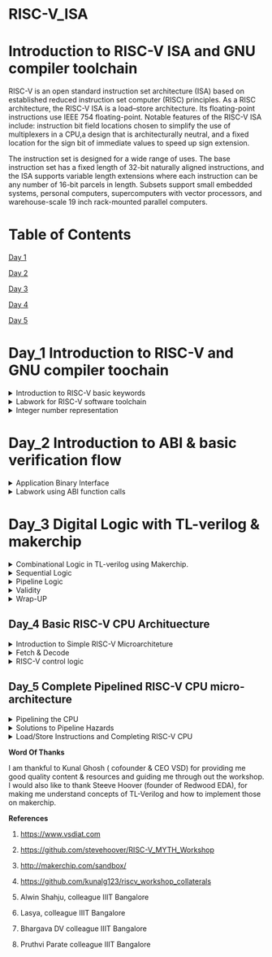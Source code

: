 
# RISC-V_ISA

# Introduction to RISC-V ISA and GNU compiler toolchain
RISC-V is an open standard instruction set architecture (ISA) based on established reduced instruction set computer (RISC) principles. As a RISC architecture, the RISC-V ISA is a load–store architecture. Its floating-point instructions use IEEE 754 floating-point. Notable features of the RISC-V ISA include: instruction bit field locations chosen to simplify the use of multiplexers in a CPU,a design that is architecturally neutral, and a fixed location for the sign bit of immediate values to speed up sign extension.

The instruction set is designed for a wide range of uses. The base instruction set has a fixed length of 32-bit naturally aligned instructions, and the ISA supports variable length extensions where each instruction can be any number of 16-bit parcels in length. Subsets support small embedded systems, personal computers, supercomputers with vector processors, and warehouse-scale 19 inch rack-mounted parallel computers.

# Table of Contents

[Day 1](#day-1)

[Day 2](#day-2)

[Day 3](#day-3)

[Day 4](#day-4)

[Day 5](#day-5)

# Day_1 Introduction to RISC-V and GNU compiler toochain

<details>
 <summary> Introduction to RISC-V basic keywords
 </summary>

**Introduction to RISC-V basic keywords**

Why does a computer needs a RISC or CISC ISA?

Any computer program or software inorder to work on a computer hardware needs to communicate to the layout(chip present on system). Accomplishment of which requires a process to be followed. First the high level language program is converted to assembly level program(which follows a particular architecture RISC-V in this case). After which it's converted to machine level program for computer to understand.For communication between architeture to layout there is need for a interface, called HDL(Hardware Description Language).

Below image show the whole process of program or application execution.

![comb](https://github.com/DSatle/RISC-V_ISA/assets/140998466/501ac5d8-3d92-4ca2-af46-53b0c51e315d)

 
**Applications to Hardware**

Inorder to run any application on the computer system. Below process needs to be followed.

![Architure](https://github.com/DSatle/RISC-V_ISA/assets/140998466/4660910a-3379-476a-9983-20c82239c277)

Operating system, compiler, assembler all three combined are termed as system software.

The assembly language program is dependent on the processor and its architecture. Every architeture has its own assembly language program.
Converting assembly language program to machine level program is done using a specific process, which is elaborated in the flowchart below.

![Assembly to Physical implementation](https://github.com/DSatle/RISC-V_ISA/assets/140998466/a7955a90-e355-4abd-8fff-ce3472bdb43e)


 **Detailed description of detailed of Course content**
 
The course deals with a elaborative study of the instruction types present in the RISC-V architeture. Here I have mentioned types of instruction sets present in the RISC-V architecture

1. Pseduo Instuctions- Examples of pseduo instructions are **mv,li,ret**.

2. Base Integer Instructions - The nomenclature for these instructions is **RV64I** here RV stands for RISC-V, 64 stands for 64 bit integer. Few examples of base integer instructions are **lui,addi,jalr,auipc,ld**.

3. Multiply extension- If there is multiply or divide operation needs to be performed on the numbers these instructions are used. Nomencalture for these instructions is RV64M, and if its multiplication or division on base integer than its nomencleture would be RV64Im

4. Single & double precision floating point extension- If add/sub/divide/multiply is performed on the floating point number this instruction set is used. RV64F & RV64D. Few examples are **flw,fadd.s,fcvt.s.s,fmv.x.d,fsd,fmul.s,fdiv.s,fmv.x.d**. A CPU which performs all above operations is termed as RV64IMFD.

5. Application Binary interface- This is made so that application programmers can access resources of processor like register. Few examples are **a0,SP,s0.**

6. Memory allocation & stack pointer- Transfer of data from memory to registers, stack pointer. Example **ra,24(sp),s0, 16(sp),Sp,32**.

</details>
<details>
 <summary> Labwork for RISC-V software toolchain
 </summary>

**Labwork for RISC-V software toolchain**

C Program to compute sum from 1 to N.

Here I wrote a C program to calculate the sum of n numbers. Input is taken from user. C code for is as follows

 ```
#include <stdio.h>
int main()
{
    int n,sum=0;
    printf("Enter n: ");
    scanf("%d",&n);
    for(int i=1;i<=n;i++)
    sum =sum+i;
printf("sum of %d numbers is %d\n",n,sum);
return 1;
}
  ```
To get the output of the above program i wrote following commands 

```
  gcc file_name.c
  ./a.out
```
The following I got in when program is run on the system. The image shows the sum first 100 natural numbers 

![7](https://github.com/DSatle/RISC-V_ISA/assets/140998466/a13a608c-fdec-4e76-9011-08a5d0180b80)


**RISC-V GCC compile And Dissemble**
Here I observed the difference in RISC-V instructions first I used the command 
```
/home/divyam/riscv_toolchain/riscv64-unknown-elf-gcc-8.3.0-2019.08.0-x86_64-linux-ubuntu14/bin/risv64-unknown-elf-gcc-O1 -mabi=lp64 -march=rv64i -o sum1ton.o sum1ton.c
```
The following assembly level codes list was way too long to filtered the main portion in which we are interested is seen by the following command

```
riscv64-unknown-elf-objdump -d sum1ton.o | less
```
The following instructions were obtained 

![-01 fast less](https://github.com/DSatle/RISC-V_ISA/assets/140998466/cc15dd2f-e3d4-456a-83e6-cda253b051ee)


After this I entered the command 

```
/home/divyam/riscv_toolchain/riscv64-unknown-elf-gcc-8.3.0-2019.08.0-x86_64-linux-ubuntu14/bin/risv64-unknown-elf-gcc -Ofast -ch=rv64i -o sum1ton.o sum1ton.c

```
Using the less command above mentioned I got the following results

![ofast less](https://github.com/DSatle/RISC-V_ISA/assets/140998466/47a88ccf-8553-410e-b229-9e67a13d3c22)


**Spike simulation and debug**

To get the same output on RISCV I used the following commands 
```
/home/divyam/riscv_toolchain/riscv64-unknown-elf-gcc-8.3.0-2019.08.0-x86_64-linux-ubuntu14/bin/spike pk sum1ton.o
```

![1](https://github.com/DSatle/RISC-V_ISA/assets/140998466/32bd10ec-3a6b-4de3-9752-c858435462c0)

Now here are the commands which I used to debug the assembly level program 
```
/home/divyam/riscv_toolchain/riscv64-unknown-elf-gcc-8.3.0-2019.08.0-x86_64-linux-ubuntu14/bin/spike -d pk sum1ton.o
```
Following are the the debug commands I used 
```
until pc 0 1000b0 // This indicates start and end address for the commands.

reg 0 a2 // This command is used to check the contents of the register

lui // load upper immediate

q // quit

reg 0 sp // Knowing value stored in Stack Pointer

addi // add immediate 
```
Below is the screenshot for the commands used

![2](https://github.com/DSatle/RISC-V_ISA/assets/140998466/98e7321a-d0d1-4d7d-8d5a-fc75105502ee)

Below is a self explanatory image of 64 bit instruction and instruction used in the RISC-V

![3](https://github.com/DSatle/RISC-V_ISA/assets/140998466/2cd96086-bb08-42f2-beb5-d15e2002fa8c)

</details>
<details>
 <summary> Integer number representation
 </summary>
 
**Integer number representation**

**64-bit Number System For Unsigned numbers**
Here first of all we will get familiar with few basic terminologies

Double Word:- Entire 64 bit number in processor language is called double word.

Word:- 32 bit number in processor language 

Byte:- Group of 8 bits.

Total no. of pattern that can be formed is = (2^n -1); where n:- number of bits.

RISC-V doubleword can represent "0" to (2^64-1) unsigned numbers. 

The following images shows terminologies range and binary to decimal conversion

![Capture](https://github.com/DSatle/RISC-V_ISA/assets/140998466/8d9c0947-2640-452a-a6c8-23d738686f78)

![range](https://github.com/DSatle/RISC-V_ISA/assets/140998466/3961e697-5815-46c7-bfb2-c115c9c4b8e5)

![Screenshot (76)](https://github.com/DSatle/RISC-V_ISA/assets/140998466/6d85eb28-f442-41db-af75-46585abb88a9)

**64 Number System for Signed Numbers**

For getting negative numbers we use concept of 2's complement which is shown in the image below.

![2's complement](https://github.com/DSatle/RISC-V_ISA/assets/140998466/2f93266b-66dc-4b65-b88d-85d90fbe436f)


Here we are devoting MSB for sign representation. 

if MSB =1; number is negative
if MSB =0; number is positive.

The image below describes the two method to convert negative binary numbers into decimal numbers

![Screenshot (77)](https://github.com/DSatle/RISC-V_ISA/assets/140998466/51ed6bc5-8aaa-4138-a5de-1af084a446c5)


Range for positive & negative numbers is shown below

![positive number signed range](https://github.com/DSatle/RISC-V_ISA/assets/140998466/97cd8b15-f273-4a4f-a56f-cbdc1112683d)


![range -ve numbers](https://github.com/DSatle/RISC-V_ISA/assets/140998466/c8c0b82d-f007-4b94-b078-ab8174bbb511)

**Lab for signed & unsigned numbers**
Here we will look at the range of unsigned and signed numbers.

Following is the code for highest unsigned number

```
#include <stdio.h>
#include <math.h>

int main ()
{ unsigned long long int max = (unsigned long long int) (pow(2,64) - 1);
  printf("highest number represented by unsigned long long int is %llu\n", max);
  return 0;
  }
```

To run the command I used following commands in the terminal
```
 /home/divyam/riscv_toolchain/riscv64-unknown-2019.08.0-x86_64-linux-ubuntu14/bin/riscv64-unknown-elf-gcc -Ofast -mabi=lp64 -march=rv64i -o unsigned.o unsigned.c

 /home/divyam/riscv_toolchain/riscv64-unknown-2019.08.0-x86_64-linux-ubuntu14/bin/spike pk unsigned.o

 ```
One can observe the output in the below image

![signed highest](https://github.com/DSatle/RISC-V_ISA/assets/140998466/c65e50a7-241a-4840-87ac-de2a2cb5edc3)

For getting the lowest negative number following C code was used

```
#include <stdio.h>
#include <math.h>

int main ()
{  long long int max = ( long long int) (pow(2,64) * - 1);
  printf("highest number represented by  long long int is %lld\n", max);
  return 0;
  }
```
To run the above code following commands were used 

```
 /home/divyam/riscv_toolchain/riscv64-unknown-2019.08.0-x86_64-linux-ubuntu14/bin/riscv64-unknown-elf-gcc -Ofast -mabi=lp64 -march=rv64i -o signed.o signed.c

 /home/divyam/riscv_toolchain/riscv64-unknown-2019.08.0-x86_64-linux-ubuntu14/bin/spike pk signed.o

 ```
The below image shows the output obtained 

![lowest](https://github.com/DSatle/RISC-V_ISA/assets/140998466/ac9daf71-e20c-4c29-a5d1-f345f7b3cfea)

Now we will look at the range of least negative and highest positive number, code for which is given below

```
#include <stdio.h>
#include <math.h>
int main() {
long long int max = (int) (pow(2,63) -1);
long long int min = (int) (pow(2,63) * -1);
printf("highest number represented by long long int is %lld\n", max);
printf("lowest number represented by long long int is %lld\n", min);
return 0;
```
Here we can see the range is not correct.
 
![both](https://github.com/DSatle/RISC-V_ISA/assets/140998466/7390fe59-a273-4053-b7c7-5853229f7e1c)

The correct code and output is given below 
```
#include <stdio.h>
#include <math.h>
int main() {
long long int max = (long long int) (pow(2,63) -1);
long long int min = (long long int) (pow(2,63) * -1);

printf("highest number represented by long long int is %lld\n", max);
printf("lowest number represented by long long int is %lld\n", min);
return 0;
}
```

![both_modify](https://github.com/DSatle/RISC-V_ISA/assets/140998466/ed2f25bd-5dd4-4e01-af71-9353ca2e72ab)


  </details>

# Day_2 Introduction to ABI & basic verification flow
</details>
<details>
 <summary> Application Binary Interface
 </summary>

**Application Binary interface**

Introduction to Application binary interface- The way a user can access a architeture resources through system call is called application binary interface, its also calledsystem call interface. If application programmmer wants to access the hardware resources it is done via registers.

The below image shows the different levels between user and layout. 

![Screenshot (75)](https://github.com/DSatle/RISC-V_ISA/assets/140998466/d08f4b3f-8694-4983-b7f1-c7b3b6509131)

 ![3](https://github.com/DSatle/RISC-V_ISA/assets/140998466/a0d09816-9ab4-4f0e-9f8e-42d96d01d2b5)

   In RISc-V programmer there are 32 registers & width is defined by XLEN.
  XLEN is 32 bit for RV32
  XLEN is 64 bit for RV64.

  ![registers](https://github.com/DSatle/RISC-V_ISA/assets/140998466/5abaa9e6-dacb-42a1-93d6-1ebb949448ba)


  **Memory Allocation for Double words**

RISC-V has 32 64-bit registers. There are two ways in which data can be loaded to the register.

1. Direct loading- In this method data is directly loaded to the register. The below image shows the method

![1](https://github.com/DSatle/RISC-V_ISA/assets/140998466/f377ea41-f1c8-4bf1-a019-0e91ee99dbba)

2. Via memory- Since we have limited registers in RISC-V the data is first stored in the memory this data is then transfered to registers. The below image show the method.

![2](https://github.com/DSatle/RISC-V_ISA/assets/140998466/81fad43b-71f7-498b-b975-9579d5a1c9d5)

Little endian method- The RISC-V uses the little endian approach to fill the data in the memory i.e. the data from LSB gets start filling in the memory, from bottom to top respectively. A pictorial presentation of which is shown in the image below.

![4](https://github.com/DSatle/RISC-V_ISA/assets/140998466/a01b147b-8719-4b53-aeeb-22452b2bbf3e)


  **Load,Add and Store Instructions with examples**
  
Here I came to know about the how data is transfered from memory to register and add operation on the data and then transfer of data from register to memory.
Following commands were used to do the above operations.
```
ld x8, 16(x23) // ld stands from load. Initially the pointer is at 0. Since the data is at 16th location the register x23 will go to 16th location and load that 
                  data to into x8. x8 is destination register and x23 is source register.

add x8, x24,x8  // here the data of x8 and x24 is added and then finally stored in x8.

sd x8, 8(x23)  // here the data from x23 register is stored to the memory location starting from 8.

```
The whole process discussed above is shown in the below two images.

![4](https://github.com/DSatle/RISC-V_ISA/assets/140998466/a663265a-20cb-4c2c-b378-a637c3d75575)

![8](https://github.com/DSatle/RISC-V_ISA/assets/140998466/e3d22e95-5e3c-4a17-bd26-4524951c9eab)

The above picture also describes which bits are indicate which part of the assembly level language. Every instruction in RISC-V is 32 bit.

  **Concluding 32-registers And their respective ABI names**

There are following type of instructions 
1. R-type:- These instructions operate on registers.
  
2. I-type:- These instructions consists immediate in it and operates on registers.

3. S-type:- Instructions that consists store in it.
    
 ![8](https://github.com/DSatle/RISC-V_ISA/assets/140998466/43bf8f6b-f383-4d00-ba79-c679d741f688)

 As we can observe there are 5 bits dedicated for register in the machine level code. As 2^5= 32 this the logic behind having 32 registers in the RISC-V architeture.
 
 The RISC-V instructions are bifurgated in following types shown in the table below.

 ![9](https://github.com/DSatle/RISC-V_ISA/assets/140998466/de382f85-93af-41f2-b5f6-a76247864577)
 
</details>
 <details>
 <summary> Labwork using ABI function calls
 </summary>
  
**Study New Algorithm For Sum 1 to N using ASM**
Here we are going to apply the knowledge of instructions which we got familiar in the previous tutorial. Here we are going to push some functionalities from C program to assembly language program. And get fetch the end result from assembly level program to the C program. A pictorial view of the above mention method is shown below.

![basic working](https://github.com/DSatle/RISC-V_ISA/assets/140998466/03942c58-975a-4c6d-8b57-45b8a4e8651c)

To apply this method we are going to follow the below algorithm shown in the picture 

![algorithm](https://github.com/DSatle/RISC-V_ISA/assets/140998466/0385b71f-f191-4281-adeb-b9371623e220)

**Review ASM Function call**
Here I have modified my C code inorder to implement the method discussed above in the previous section, the modified C code is given below.

```
#include <stdio.h>

extern int load(int x, int y);

int main ()
{
   int result = 0;
   int count = 9;
   result = load(0x0, count+1);
   printf ("Sum of number from 1 to %d is %d\n", count, result);
   }
```
Here I have written assembly level program as well inorder to execute the algorithm the code for which is given below

```
.section .text
.global load
.type load, @function

load: 
        add      a4, a0, zero //Initialize sum register a4 with 0x0
        add      a2, a0, a1   //store count of 10 in register a2.Register a1 is loaded with 0xa (decimal 10) from main
        add      a3, a0, zero //initialize intermediate sum register a3 by 0
loop:   add      a4, a3, a4 //Incremental addition
        addi     a3, a3, 1 //Increment intermediate register by 1
        blt      a3, a2, loop //If a3 is less than a2, branch to label named <loop>
        add      a0, a4, zero //Store final result to register a0 so that it can be read by main program
        ret 
```

**Simulate New C Program With Function Call**
Here I run the modified codes of C as well as the assembly langguage. The commands are similar to the ones used before one can observe them in the images below.

![1](https://github.com/DSatle/RISC-V_ISA/assets/140998466/97454088-7c58-427d-aced-5cf2ff6d4546)

![2](https://github.com/DSatle/RISC-V_ISA/assets/140998466/854e0764-ead7-469e-8eaf-a111f08037ba)

![3](https://github.com/DSatle/RISC-V_ISA/assets/140998466/443e1d14-8167-4356-a4d2-154230de0f65)

![4](https://github.com/DSatle/RISC-V_ISA/assets/140998466/989b7773-558d-455c-9ba8-9360a1461fa6)

**Lab to run C program on RISC-V CPU**

Here we have a RISC-V CPU written in verilog & we will create a testbench. Then we will read the hex format C program through RISC-V CPU & output will be displayed.The whole process is described below. 

![10](https://github.com/DSatle/RISC-V_ISA/assets/140998466/c7097815-4bed-4020-8d12-1d3ee6280151)

To run the program in the terminal using following commands.

```
chmod 777 rv32im.sh
./rv32im..sh
```
The image below shows the output displayed in ubuntu terminal.

![11](https://github.com/DSatle/RISC-V_ISA/assets/140998466/234673fb-3b96-4664-8b47-8a2bb4082bdd)

</details>

# Day_3 Digital Logic with TL-verilog & makerchip
</details>
<details>
 <summary> Combinational Logic in TL-verilog using Makerchip.
 </summary>

**Introduction to Logic gates**

Logic gates are the fundamental basic building blocks

![gates](https://github.com/DSatle/RISC-V_ISA/assets/140998466/69098693-8328-4530-af8c-1b69b93c9477)


As logic gates are the basic building blocks of a circuit. Here I learned how I can implement the logic gates using TL-verilog. The table below describes respective code for the logic gates.

![Logic gates verilog](https://github.com/DSatle/RISC-V_ISA/assets/140998466/f28afd6a-2279-4499-b608-105b839f511f)

A full adder circuit madeup of logic gates.

![adder](https://github.com/DSatle/RISC-V_ISA/assets/140998466/9512c8ab-5f55-45dc-a1af-3a0ccc4ecc7c)

A adder circuit made using logic gates.

![carr](https://github.com/DSatle/RISC-V_ISA/assets/140998466/36706a16-736b-42d6-bc12-04d334e360d0)

**Basic Mux implementation & Introduction to makerchip**

Basic mux 2x1 is made using the following commands, here we are using ternary operator which is similar to if statement in C program.

```
assign f = s ? x1 : x2;
```

![2x1 mux](https://github.com/DSatle/RISC-V_ISA/assets/140998466/bc71ba8e-f9b5-421a-b059-562b21cad1c1)

The below image shows the 4x1 mux implemented using 2x1 mux and verilog code for that as well

![4x1 mux](https://github.com/DSatle/RISC-V_ISA/assets/140998466/309613c3-c49c-4802-9915-ab6232ed4024)

Introduction to makerchip

1. Type maker chip in tab of your search engine & launch Makerchip IDE.
2. Go to Learn, click on Examples and select FPGA multipler.

![MakerChip tutorial](https://github.com/DSatle/RISC-V_ISA/assets/140998466/bbdafb04-4dda-4251-b153-5c53daacc280)

Inverter Gate on makerchip

![Inverter](https://github.com/DSatle/RISC-V_ISA/assets/140998466/87b47c86-9ba2-4700-860d-293ce1714d94)

Vector of 5 bits

![vector](https://github.com/DSatle/RISC-V_ISA/assets/140998466/8852e1e5-f21b-4a76-a1a0-596a2cbc9303)

Mux with single bit 

![mux made me](https://github.com/DSatle/RISC-V_ISA/assets/140998466/0a946c60-5e10-414b-8e44-eef042a7f5e4)

Mux with vector input

![mux vector](https://github.com/DSatle/RISC-V_ISA/assets/140998466/7c25157d-cec2-475a-8651-0dc5752fa589)

Combinational Calculator

![calculator](https://github.com/DSatle/RISC-V_ISA/assets/140998466/b3d745ee-8992-4ef9-9c42-1a3ded4f498c)
</details>
<details>
 <summary> Sequential Logic
 </summary>
 
**Introduction to sequntial logic & counter lab**

Sequential Circuit essentially consists a clock over combinational circuit. The value transition takes place on either positive or negative edge of the clock.
The below image describes the basic idea of sequential circuit.

![basic seq  circuit](https://github.com/DSatle/RISC-V_ISA/assets/140998466/c2c859fd-c5c2-4449-be8b-2eec869705f2)

Fibonacci Series 

The below image gives an idea how the circuit for performing Fibonacci series is implemented.

![fibbonacci series ckt and waveform](https://github.com/DSatle/RISC-V_ISA/assets/140998466/731ab09b-e976-42e8-b0e1-77bda3d443dd)


Free Running counter 

The below image show code and working of a free running counter designed using sequential circuit, one can observe the importance of clock in the circuit as the output changes only for positive clock.

![Counter circuit](https://github.com/DSatle/RISC-V_ISA/assets/140998466/0032964a-c017-417d-9aa3-dc2fb5b82bb9)

The basic circuit block diagram is given below

![count ckt](https://github.com/DSatle/RISC-V_ISA/assets/140998466/cc25d985-e178-4b86-830c-27d0bd4209a0)

**Sequential calculator lab**

![seq  calculator](https://github.com/DSatle/RISC-V_ISA/assets/140998466/36422d30-878d-40e9-bb3b-8ea79f8dd89c)


</details>
<details>
 <summary> Pipeline Logic
 </summary>

**Pipelined logic & retiming**

The concept of pipeling is explained using the Pythagoras theorem.

Basics of pythagoras theorem on makerchip

![pytha](https://github.com/DSatle/RISC-V_ISA/assets/140998466/d696a4d0-2d07-4908-a151-869fa08781a6)

TL-verilog gives the ability to model the process in timing abstract representation. The basic idea of pipelining is to break the whole process in different stages. The below image shows the use of pipelining concept in TL-verilog compared to other RTL languages.

![rtl vs tl-verilog](https://github.com/DSatle/RISC-V_ISA/assets/140998466/f44d8c55-edf8-4a11-8981-79a0fd9b24d2)

Timing abstract gives the advantage to manipulate pipelining & its stages. i.e staging is a physical attribute it has no impact on behaviour as shown in the below image

![remtiming ](https://github.com/DSatle/RISC-V_ISA/assets/140998466/aaa1ce9e-a09f-4f6f-8f72-d4401ad36892)


The below image show the code for pipelining in TL-verilog.

![tl verilog code](https://github.com/DSatle/RISC-V_ISA/assets/140998466/ff95517b-f066-4b1f-b7e2-38ec95bbce57)

Image shows comparison of code between system verilog and TL-verilog.

![s vl vs tlvl](https://github.com/DSatle/RISC-V_ISA/assets/140998466/f9d7d47e-b40f-48e4-a5ab-e07db0721a36)

**Pipeline logic advantages and demo in platform**

1. By applying pipelining we are able to run our clock at higher speed.
2. In diagram 2, one can observe that we can introduce new input at every clock cycle. So we can introduce more inputs using pipeline.

![basic idea of pipelining](https://github.com/DSatle/RISC-V_ISA/assets/140998466/888ebeae-1036-4ed8-9268-88f0f47d08dd)

Here we will understand the minute details of pipelining concept.

Here in the below image one can observe that there is single stage pipeline, so the output for C comes at the same stage.

![pytha single pipeline](https://github.com/DSatle/RISC-V_ISA/assets/140998466/44147a9e-4e59-4a9a-a8ad-ff8138d73017)

Now when we change the single stage pipeline to 3 stage pipeline, now the output C comes 2 stage later than a & b. This can be observed in the below image.

![pipelining pytha 3step](https://github.com/DSatle/RISC-V_ISA/assets/140998466/56f686fd-237c-4b5f-b5fc-50ee4d6f044d)

At last here we are seeing the concept of feedback how varying the no. of feedback stages in code gets reflected in the diagram of pipeline. Here in the code we have set the code for 4 stage feedback which can be observed in the diagram as well.

![feedback concept](https://github.com/DSatle/RISC-V_ISA/assets/140998466/11d373c7-3f7e-4a32-8f7a-191336183ad9)

**Lab on Error Conditions within Computation Pipeline**

**Classification** 

**Pipe Signal**- All the instuctions are written in lower case. e.g.-$lower_case

**Pascal case/State Signal** - In this the first letter of both terms is written in upper case. eg.- $CamelCase

**Keyword Signal** - All the letters in the instructions are written in upper case. e.g.- $UPPER_CASE.

**Numbers end tokens** - $base64_value-- This was is considered as a good practice in TL-Verilog.
                         $bad_name_5 -- This is avoidable practice in TL--Verilog

 **Numeric identifiers**- e.g. >>1 this instruction indicates ahead by 1.

 For pipelining of error I used following code in makerchip

 ```
 $reset = *reset;
   |comp 
      @1
         $err1 = $bad_input || $illegal_op;
      @2 
         $err2 = $err1 || $overflow;
      @3
         $err3 = $err2 || $div_by_zero;

```

The following picture shows the output

![error ip](https://github.com/DSatle/RISC-V_ISA/assets/140998466/884d951c-c137-428d-abe4-adcf19737b71)

![asked](https://github.com/DSatle/RISC-V_ISA/assets/140998466/60789cd3-2250-4440-a37e-40f234721e5c)


**Lab on 2-Cycle Calculator**

Value Representation in Verilog 

The below image show how numbers are represnted in verilog.

![value representation](https://github.com/DSatle/RISC-V_ISA/assets/140998466/5fb0597c-cba2-4209-8a23-5fa6400aae42)


</details>

</details>
<details>
 <summary> Validity
 </summary>

**Validity** is a notion for when the values or the signals are meaningful.
Validity provides

* Easier Debug 
* Cleaner Design
* Better error checking
* Automated Clock gating

Let us implement the Pythagoran's theorem with validity:

![validity pythagoran](https://github.com/DSatle/RISC-V_ISA/assets/140998466/ecebb6f8-6333-4115-abcc-b8c5205536ff)

**Clock Gating** is a power-saving property.
* Motivation
  
  1.1 Clock signals are distributed to EVERY flipflop.
  
  1.2 Clocks toggle twice per cycle.
  
  1.3 This consumes power.
  
* Clock gating avoids toggling clock signals.
* 
* TL-verilog can produce fine-grained gating (or enables).

**LAB**- Distance Accumulator with Pythagoran's theorem.

![validity pythagoran](https://github.com/DSatle/RISC-V_ISA/assets/140998466/5ad3408c-1102-4397-8606-c0aef83e6aed)

**LAB**- Cycle calculator with Validity
The pipeline structure is 

![validity pythagoran](https://github.com/DSatle/RISC-V_ISA/assets/140998466/db01e1ce-d7c6-4488-9a3d-8d97f31d926a)

The makerchip implementation output:

![cycle calculator makerchip](https://github.com/DSatle/RISC-V_ISA/assets/140998466/e3162aca-92dd-4b68-b182-b38e95d01777)

**LAB**- Calculator with single value Memory

The pipeline str. is as follows

![single memory strc](https://github.com/DSatle/RISC-V_ISA/assets/140998466/68a3888c-def0-42e6-8c0b-f7bceda3e13f)

Makerchip Implementation

![single memory strc](https://github.com/DSatle/RISC-V_ISA/assets/140998466/7150e820-dd69-4703-9b95-88bb25ebdc73)

</details>

</details>
<details>
 <summary> Wrap-UP
 </summary>

**LAB** - conway's game of life:

![Conway game of life](https://github.com/DSatle/RISC-V_ISA/assets/140998466/3563e237-7e44-4d64-910b-36be9088c836)

**LAB** - Pythagoran's theorem:

![pytha str](https://github.com/DSatle/RISC-V_ISA/assets/140998466/3d2ff0af-2021-43cf-baa5-f13a9dfd058c)

The makerchip output:

![makerchip implementation](https://github.com/DSatle/RISC-V_ISA/assets/140998466/4d050a11-f0cd-4b74-b4d2-8c46d3e991ba)

</details>

## Day_4 Basic RISC-V CPU Archituecture

</details>
<details>
 <summary> Introduction to Simple RISC-V Microarchiteture
 </summary>
 
The micro architecture for the RISC-V implementation is shown here:

![1](https://github.com/DSatle/RISC-V_ISA/assets/140998466/15b5cf57-5aee-49de-b313-25fc59535fa9)


**Basic terminologies**

**Program counter** - The Program counter is a pointer to the instruction memory as to which instrcution must be executed next.

**Decoder** - The Decoder interprets the instruction and send signals regarding the action of the processor and the location of data. The decoder also sends incremented by 1 value to the PC, instructing it to move to the next instruction.

**Register Files** - These implements the read and write operations on the data/memory.

**ALU** - ALU computes the arithmetic operations and write the result back to the register file.

</details>

</details>
<details>
 <summary> Fetch & Decode 
 </summary>

 
 The implementation plan of RISC-V CPU Core:

 ![2](https://github.com/DSatle/RISC-V_ISA/assets/140998466/c18e68da-5e00-43ee-9463-221273d6e1f6)


 **LAB - PC:**

 The implementation pipeline

 ![3](https://github.com/DSatle/RISC-V_ISA/assets/140998466/74b74393-a07e-4f3a-b3ae-07e9c673bd7c)

 The makerchip output 

 ![4](https://github.com/DSatle/RISC-V_ISA/assets/140998466/9143eaf8-2d7c-449a-812d-49f5dce2c160)

 **LAB - FETCH**
The pipeline structure(part-1):

![6](https://github.com/DSatle/RISC-V_ISA/assets/140998466/058f581b-2b55-4d59-a6f2-41c971a4487d)

The pipeline structure(part-2): 

![7](https://github.com/DSatle/RISC-V_ISA/assets/140998466/8bef874e-b466-4ac1-9346-3e3f842d1007)

The makerchip implementation output:

![8](https://github.com/DSatle/RISC-V_ISA/assets/140998466/f5453a39-1891-4f12-84a8-896f383846fe)

**LAB - INSTRUCTION TYPE DECODE**

The Pipeline Structure 

![9](https://github.com/DSatle/RISC-V_ISA/assets/140998466/e89f7b44-11cd-42a4-9ca5-6a3f6376de1e)

The makechip output 

![10](https://github.com/DSatle/RISC-V_ISA/assets/140998466/d19e50ee-4613-44a4-a27d-6a3b35754f1e)

**LAB - INSTRUCTION IMMEDIATE DECODE**

![11](https://github.com/DSatle/RISC-V_ISA/assets/140998466/e1d4ad68-0a27-4786-b46b-48f9da516a95)

The implementation output:

![12](https://github.com/DSatle/RISC-V_ISA/assets/140998466/f42a0d27-6830-44f4-93f3-74d9cc45f125)

**LAB - INSTRUCTION FIELD DECODE**

![13](https://github.com/DSatle/RISC-V_ISA/assets/140998466/7974f6be-ed46-4145-aecf-b7a36ecf0983)

The implementation output:

![14](https://github.com/DSatle/RISC-V_ISA/assets/140998466/04ab3039-751e-4799-aeb8-40e84431fbe9)

**LAB - INSTRUCTION DECODE_2**

![15](https://github.com/DSatle/RISC-V_ISA/assets/140998466/3d608530-9f4b-47f4-bb56-525a7816fe0a)

The implementation output:

![16](https://github.com/DSatle/RISC-V_ISA/assets/140998466/c62fb75a-f8cb-4a5e-902f-3059fbe89a56)

</details>
<details>
 <summary> RISC-V control logic
 </summary>

 **LAB - REGISTER FILE READ_1**

The pipeline structure is as follows

 ![17](https://github.com/DSatle/RISC-V_ISA/assets/140998466/30da51b2-27d1-4399-bf94-e3fda75c41fa)

![18](https://github.com/DSatle/RISC-V_ISA/assets/140998466/93e145f2-371e-4538-b4ae-6edf26d78a3a)

**LAB - REGISTER FILE READ_2**

The pipeline structure:

![19](https://github.com/DSatle/RISC-V_ISA/assets/140998466/dda3e0bf-d434-442c-a7af-8271871331a7)

The makerchip implementation output:

![20](https://github.com/DSatle/RISC-V_ISA/assets/140998466/80408f05-8c78-4bcb-80aa-d5646d692160)

**LAB - ALU**

The pipeline structure 

![22](https://github.com/DSatle/RISC-V_ISA/assets/140998466/503e4cfa-970c-4f45-9229-1f27d58b27fe)

The implementation output

![22](https://github.com/DSatle/RISC-V_ISA/assets/140998466/ab56f695-f021-4131-b0a0-7fc420f62be6)

LAB - REGISTER FILE WRITE

![23](https://github.com/DSatle/RISC-V_ISA/assets/140998466/ea2db25a-2f23-4555-b03a-c064bec42e23)

The makerchip implementation output:

![24](https://github.com/DSatle/RISC-V_ISA/assets/140998466/a36942dc-59d6-4549-9804-f3bbd41c6be0)

**Arrays**

![25](https://github.com/DSatle/RISC-V_ISA/assets/140998466/cddec658-00e2-40fa-b695-bb19c539e524)

The detailed implementation of Register files is given below:

![26](https://github.com/DSatle/RISC-V_ISA/assets/140998466/8b928844-96a4-4f38-93ee-a18b15ab6175)

The implementation output:

![27](https://github.com/DSatle/RISC-V_ISA/assets/140998466/b8b88886-8093-4983-af58-3b3c78ad64b9)

![28](https://github.com/DSatle/RISC-V_ISA/assets/140998466/7a88a029-1c6e-4e35-97dd-887953a4a998)

The output is shown in the image below

![30](https://github.com/DSatle/RISC-V_ISA/assets/140998466/85159322-825b-441e-811f-160083fe1c0f)

**LAB- Test bench**

The makerchip implementation output is as shown below:-

![31](https://github.com/DSatle/RISC-V_ISA/assets/140998466/ae2b468b-758e-45b9-abd3-699671420e7c)

</details>

## Day_5 Complete Pipelined RISC-V CPU micro-architecture

</details>
<details>
 <summary> Pipelining the CPU
 </summary>

![1](https://github.com/DSatle/RISC-V_ISA/assets/140998466/9099d51f-0b19-4cd4-a710-8aac61f78686)

**LAB - 3-CYCLE VALID SIGNAL**

The implementation output is:

![2](https://github.com/DSatle/RISC-V_ISA/assets/140998466/62a9e575-5f2a-4f88-9d71-8096672111fd)

**LAB - CYCLE RISC-V**

![3](https://github.com/DSatle/RISC-V_ISA/assets/140998466/adc22d70-cba5-46eb-bbcb-ae3345147847)

The implementation output is shown below

![4](https://github.com/DSatle/RISC-V_ISA/assets/140998466/d04d6e72-68fe-4552-94d1-96eacd8e957d)

</details>


</details>
<details>
 <summary> Solutions to Pipeline Hazards
 </summary>

 **REGISTER FILE BYPASS**

 The pipeline structure is as follows

![5](https://github.com/DSatle/RISC-V_ISA/assets/140998466/361b1a20-7642-4f94-9545-89dcef490a3f)

The implementation output is shown below in the image

![6](https://github.com/DSatle/RISC-V_ISA/assets/140998466/062d231a-756e-4666-82dd-dd7768732ad9)

**LAB - BRANCHES**

![7](https://github.com/DSatle/RISC-V_ISA/assets/140998466/3e0c2099-ced7-40f7-874f-d0cdc9ed2dc1)

The implemented output is shown below

![8](https://github.com/DSatle/RISC-V_ISA/assets/140998466/cf22e9d1-1612-41ec-8dec-7a12b88f3494)

**LAB-ALU**

The makerchip implementation results are:

![9](https://github.com/DSatle/RISC-V_ISA/assets/140998466/463e4c7d-f46e-476f-b05b-4f69de33396e)

</details>


</details>
<details>
 <summary> Load/Store Instructions and Completing RISC-V CPU
 </summary>

**LOAD**

The pipeline structure 

![10](https://github.com/DSatle/RISC-V_ISA/assets/140998466/781d3d42-8770-44a1-9b9b-d52f3e4b7d52)

The implementation output:

![11](https://github.com/DSatle/RISC-V_ISA/assets/140998466/87536abd-0d76-4e3f-ba9b-cd404c72819b)

**LOAD/STORE**

![12](https://github.com/DSatle/RISC-V_ISA/assets/140998466/074fbfc1-0eb3-4084-9a84-dc9d108710b9)

The implementation output

![13](https://github.com/DSatle/RISC-V_ISA/assets/140998466/cef44fc2-7ce3-4b8e-832a-420ad33bfa5b)

**JUMPS**

![14](https://github.com/DSatle/RISC-V_ISA/assets/140998466/938118f8-48a8-44fd-9a8c-beaac3b0c107)

The makerchip output:

![15](https://github.com/DSatle/RISC-V_ISA/assets/140998466/c3dd16f9-56da-46f1-b1d3-d9077072894f)

**RISC-V CORE CPU - FINAL IMPLEMENTATION**

The RISC-V final code is shown below:

```
\m4_TLV_version 1d: tl-x.org
\SV
   // This code can be found in: https://github.com/stevehoover/RISC-V_MYTH_Workshop
   
   m4_include_lib(['https://raw.githubusercontent.com/Dsatle/Risc_V/main/risc-v_shell_lib.tlv'])

\SV
   m4_makerchip_module   // (Expanded in Nav-TLV pane.)
\TLV

   // /====================\
   // | Sum 1 to 9 Program |
   // \====================/
   //
   // Program for MYTH Workshop to test RV32I
   // Add 1,2,3,...,9 (in that order).
   //
   // Regs:
   //  r10 (a0): In: 0, Out: final sum
   //  r12 (a2): 10
   //  r13 (a3): 1..10
   //  r14 (a4): Sum
   //
   // External to function:
   m4_asm(ADD, r10, r0, r0)             // Initialize r10 (a0) to 0.
   // Function:
   m4_asm(ADD, r14, r10, r0)            // Initialize sum register a4 with 0x0
   m4_asm(ADDI, r12, r10, 1010)         // Store count of 10 in register a2.
   m4_asm(ADD, r13, r10, r0)            // Initialize intermediate sum register a3 with 0
   // Loop:
   m4_asm(ADD, r14, r13, r14)           // Incremental addition
   m4_asm(ADDI, r13, r13, 1)            // Increment intermediate register by 1
   m4_asm(BLT, r13, r12, 1111111111000) // If a3 is less than a2, branch to label named <loop>
   m4_asm(ADD, r10, r14, r0)            // Store final result to register a0 so that it can be read by main program
   m4_asm(SW, r0, r10, 10000)           // Store the final result value to byte address 16
   m4_asm(LW, r15, r0, 10000)           // Load the final result value from adress 16 to x17
   
   // Optional:
   // m4_asm(JAL, r7, 00000000000000000000) // Done. Jump to itself (infinite loop). (Up to 20-bit signed immediate plus implicit 0 bit (unlike JALR) provides byte address; last immediate bit should also be 0)
   m4_define_hier(['M4_IMEM'], M4_NUM_INSTRS)


   |cpu
      @0
         $reset = *reset;
         
         //MODIFIED NEXT PC LOGIC FOR INCLUDING BRANCH INSTRCUTIONS
         $pc[31:0] = >>1$reset ? 32'b0 :
                     >>3$valid_taken_branch ? >>3$br_target_pc :
                     >>3$valid_load ? >>3$inc_pc :
                     >>3$valid_jump && >>3$is_jal ? >>3$br_target_pc :
                     >>3$valid_jump && >>3$is_jalr ? >>3$jalr_target_pc :
                     >>1$inc_pc ;
         //START LOGIC TO PROVIDE FIRST VALID LOGIC
         //$start = (>>1$reset && $reset == 0) ? 1'b1 : 1'b0;
         //$valid = $reset ? 1'b0 :
                  //$start ? 1'b1 : >>3$valid;
     
      @1  
         //INSTRUCTION FETCH
         $inc_pc[31:0] = $pc + 32'd4;
         
         $imem_rd_en = !$reset;
         $imem_rd_addr[M4_IMEM_INDEX_CNT-1:0] = $pc[M4_IMEM_INDEX_CNT+1:2];
         
         $instr[31:0] = $imem_rd_data[31:0];
         
         //INSTRUCTION TYPES DECODE        
         
         $is_u_instr = $instr[6:2] ==? 5'b0x101;
         
         $is_s_instr = $instr[6:2] ==? 5'b0100x;
         
         $is_r_instr = $instr[6:2] ==? 5'b011x0 ||
                       $instr[6:2] ==? 5'b01011 ||
                       $instr[6:2] ==? 5'b10100;
         
         $is_j_instr = $instr[6:2] ==? 5'b11011;
         
         $is_i_instr = $instr[6:2] ==? 5'b0000x ||
                       $instr[6:2] ==? 5'b001x0 ||
                       $instr[6:2] ==? 5'b11001;
         
         $is_b_instr = $instr[6:2] ==? 5'b11000;
         
         //INSTRUCTION IMMEDIATE DECODE
         $imm[31:0] = $is_i_instr ? {{21{$instr[31]}}, $instr[30:20]} :
                      $is_s_instr ? {{21{$instr[31]}}, $instr[30:25], $instr[11:7]} :
                      $is_b_instr ? {{20{$instr[31]}}, $instr[7], $instr[30:25], $instr[11:8], 1'b0} :
                      $is_u_instr ? {$instr[31:12], 12'b0} :
                      $is_j_instr ? {{12{$instr[31]}}, $instr[19:12], $instr[20], $instr[30:21], 1'b0} :
                                                            32'b0;
         //INSTRUCTION DECODE
         $opcode[6:0] = $instr[6:0];
         
         
         //INSTRUCTION FIELD DECODE
         $rs2_valid = $is_r_instr || $is_s_instr || $is_b_instr;
         ?$rs2_valid
            $rs2[4:0] = $instr[24:20];
           
         $rs1_valid = $is_r_instr  || $is_s_instr || $is_b_instr || $is_i_instr;
         ?$rs1_valid
            $rs1[4:0] = $instr[19:15];
         
         $funct3_valid = $is_r_instr  || $is_s_instr || $is_b_instr || $is_i_instr;
         ?$funct3_valid
            $funct3[2:0] = $instr[14:12];
           
         $funct7_valid = $is_r_instr ;
         ?$funct7_valid
            $funct7[6:0] = $instr[31:25];
           
         $rd_valid = $is_r_instr  || $is_u_instr || $is_j_instr || $is_i_instr;
         ?$rd_valid
            $rd[4:0] = $instr[11:7];
         
         
      @2
         //INSTRUCTION DECODE
         $dec_bits[10:0] = {$funct7[5],$funct3,$opcode};
         $is_beq = $dec_bits ==? 11'bx_000_1100011;
         $is_bne = $dec_bits ==? 11'bx_001_1100011;
         $is_blt = $dec_bits ==? 11'bx_100_1100011;
         $is_bge = $dec_bits ==? 11'bx_101_1100011;
         $is_bltu = $dec_bits ==? 11'bx_110_1100011;
         $is_bgeu = $dec_bits ==? 11'bx_111_1100011;
         $is_addi = $dec_bits ==? 11'bx_000_0010011;
         $is_add = $dec_bits ==? 11'b0_000_0110011;
         $is_lui = $dec_bits ==? 11'bx_xxx_0110111;
         $is_auipc = $dec_bits ==? 11'bx_xxx_0010111;
         $is_jal = $dec_bits ==? 11'bx_xxx_1101111;
         $is_jalr = $dec_bits ==? 11'bx_000_1100111;
         $is_load = $opcode == 7'b0000011;
         $is_sb = $dec_bits ==? 11'bx_000_0100011;
         $is_sh = $dec_bits ==? 11'bx_001_0100011;
         $is_sw = $dec_bits ==? 11'bx_010_0100011;
         $is_slti = $dec_bits ==? 11'bx_010_0010011;
         $is_sltiu = $dec_bits ==? 11'bx_011_0100011;
         $is_xori = $dec_bits ==? 11'bx_100_0100011;
         $is_ori = $dec_bits ==? 11'bx_110_0100011;
         $is_andi = $dec_bits ==? 11'bx_111_0100011;
         $is_slli = $dec_bits ==? 11'b0_001_0100011;
         $is_srli = $dec_bits ==? 11'b0_101_0100011;
         $is_srai = $dec_bits ==? 11'b1_101_0100011;
         $is_sub = $dec_bits ==? 11'b1_000_0110011;
         $is_sll = $dec_bits ==? 11'b0_001_0110011;
         $is_slt = $dec_bits ==? 11'b0_010_0110011;
         $is_sltu = $dec_bits ==? 11'b0_011_0110011;
         $is_xor = $dec_bits ==? 11'b0_100_0110011;
         $is_srl = $dec_bits ==? 11'b0_101_0110011;
         $is_sra = $dec_bits ==? 11'b1_101_0110011;
         $is_or = $dec_bits ==? 11'b0_110_0110011;
         $is_and = $dec_bits ==? 11'b0_111_0110011;
         
         $jalr_target_pc[31:0] = $src1_value +$imm ;
      @3
         $is_jump = $is_jal || $is_jalr ;   
         `BOGUS_USE($is_beq $is_bne $is_blt $is_bge $is_bltu $is_bgeu $is_addi $is_add
                    $is_lui $is_auipc $is_jal $is_jalr $is_load $is_sb $is_sh $is_sw $is_slti
                    $is_sltiu $is_xori $is_ori $is_andi $is_slli $is_srli $is_srai $is_sub $is_sll
                    $is_slt $is_sltu $is_xor $is_srl $is_sra $is_or $is_and)
         
      @2  
         //REGISTER FILE READ
         //$rf_wr_en = 1'b0;
         //$rf_wr_index[4:0] = 5'b0;
         //$rf_wr_data[31:0] = 32'b0;
         $rf_rd_en1 = $rs1_valid;
         $rf_rd_index1[4:0] = $rs1;
         $rf_rd_en2 = $rs2_valid;
         $rf_rd_index2[4:0] = $rs2;
         
         $src1_value[31:0] = >>1$rf_wr_en && (>>1$rf_wr_index == $rf_rd_index1) ? >>1$result : $rf_rd_data1;
         $src2_value[31:0] = >>1$rf_wr_en && (>>1$rf_wr_index == $rf_rd_index2) ? >>1$result : $rf_rd_data2;
         $br_target_pc[31:0] = $pc +$imm;
         
      @3  
         //ARITHMETIC AND LOGIC UNIT (ALU)
         
         $sltu_rslt[31:0] = $src1_value < $src2_value;
         $sltiu_rslt[31:0] = $src1_value < $imm;
         $result[31:0] = $is_addi ? $src1_value + $imm :
                         $is_add ? $src1_value + $src2_value :
                         $is_andi ? $src1_value & $imm :
                         $is_ori ? $src1_value | $imm :
                         $is_xori ? $src1_value ^ $imm :
                         $is_slli ? $src1_value << $imm[5:0] :
                         ($is_addi || $is_load || $is_s_instr) ? $src1_value + $imm :
                         $is_srli ? $src1_value >> $imm[5:0] :
                         $is_and ? $src1_value & $src2_value :
                         $is_or ? $src1_value | $src2_value :
                         $is_xor ? $src1_value ^ $src2_value :
                         $is_sub ? $src1_value - $src2_value :
                         $is_sll ? $src1_value << $src2_value[4:0] :
                         $is_srl ? $src1_value >> $src2_value[4:0] :
                         $is_sltu ? $sltu_rslt :
                         $is_sltiu ? $sltiu_rslt :
                         $is_lui ? {$imm[31:12],12'b0} :
                         $is_auipc ? $pc + $imm :
                         $is_jal ? $pc + 4 :
                         $is_jalr ? $pc + 4 :
                         $is_srai ? { {32{$src1_value[31]}},$src1_value} >> $imm[4:0] :
                         $is_slt ? ($src1_value[31] == $src2_value[31]) ? $sltu_rslt : {31'b0,$src1_value[31]} :
                         $is_slti ? ($src1_value[31] == $imm[31]) ? $sltiu_rslt : {31'b0,$src1_value[31]} :
                         $is_sra ? { {32{$src1_value[31]}},$src1_value} >> $src2_value[4:0] :
                         32'bx;
         
         
         //REGISTER FILE WRITE
         $rf_wr_en = ($rd_valid && $rd != 5'b0 && $valid) || >>2$valid_load;
         $rf_wr_index[4:0] = >>2$valid_load ? >>2$rd : $rd;
         $rf_wr_data[31:0] = >>2$valid_load ? >>2$ld_data : $result;
         
         
         //BRANCH INSTRUCTIONS 1
         $taken_branch = $is_beq ? ($src1_value == $src2_value):
                         $is_bne ? ($src1_value != $src2_value):
                         $is_blt ? (($src1_value < $src2_value) ^ ($src1_value[31] != $src2_value[31])):
                         $is_bge ? (($src1_value >= $src2_value) ^ ($src1_value[31] != $src2_value[31])):
                         $is_bltu ? ($src1_value < $src2_value):
                         $is_bgeu ? ($src1_value >= $src2_value):
                         1'b0;
          //CYCLE VALID INSTRUCTIONS
         $valid = !(>>1$valid_taken_branch || >>2$valid_taken_branch ||
                    >>1$valid_load || >>2$valid_load) ;
         
         $valid_load = $valid && $is_load ;
         //$valid = !(>>1$valid_taken_branch || >>2$valid_taken_branch);
         $valid_taken_branch = $valid && $taken_branch;
         $valid_jump = $is_jump && $valid ;
         `BOGUS_USE($taken_branch)
      @4
         //MINI 1-R/W MEMORY
         $dmem_wr_en = $is_s_instr && $valid ;
         $dmem_addr[3:0] = $result[5:2] ;
         $dmem_wr_data[31:0] = $src2_value ;
         $dmem_rd_en = $is_load ;
         
      @5
         //LOAD DATA
         $ld_data[31:0] = $dmem_rd_data ;   
         
         
         

      // Note: Because of the magic we are using for visualisation, if visualisation is enabled below,
      //       be sure to avoid having unassigned signals (which you might be using for random inputs)
      //       other than those specifically expected in the labs. You'll get strange errors for these.

   
   // Assert these to end simulation (before Makerchip cycle limit).
   //*passed = *cyc_cnt > 40;
   *passed = |cpu/xreg[15]>>5$value == (1+2+3+4+5+6+7+8+9) ;
   *failed = 1'b0;
   
   // Macro instantiations for:
   //  o instruction memory
   //  o register file
   //  o data memory
   //  o CPU visualization
   |cpu
      m4+imem(@1)    // Args: (read stage)
      m4+rf(@2, @3)  // Args: (read stage, write stage) - if equal, no register bypass is required
      m4+dmem(@4)    // Args: (read/write stage)
   
   m4+viz(@4)    // For visualisation, argument should be at least equal to the last stage of CPU logic
   //@4 would work for all lab
\SV
   endmodule
```

![16](https://github.com/DSatle/RISC-V_ISA/assets/140998466/95132f97-00b9-48e8-8691-8bcc8c713312)

</details>

**Word Of Thanks**

I am thankful to Kunal Ghosh ( cofounder & CEO VSD) for providing me good quality content & resources and guiding me through out the workshop. I would also like to thank Steeve Hoover (founder of Redwood EDA), for making me understand concepts of TL-Verilog and how to implement those on makerchip.

**References**

1. https://www.vsdiat.com

2. https://github.com/stevehoover/RISC-V_MYTH_Workshop

3. http://makerchip.com/sandbox/

4. https://github.com/kunalg123/riscv_workshop_collaterals

5. Alwin Shahju, colleague IIIT Bangalore

6. Lasya, colleague IIIT Bangalore

7. Bhargava DV colleague IIIT Bangalore

8. Pruthvi Parate colleague IIIT Bangalore



































 











 



 





















 









